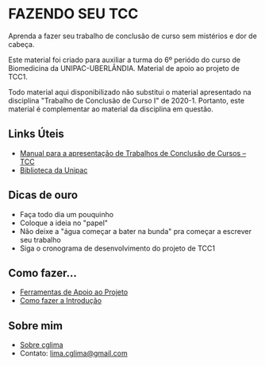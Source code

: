 # FAZENDO SEU TCC

 Aprenda a fazer seu trabalho de conclusão de curso sem mistérios e dor de cabeça.

 Este material foi criado para auxiliar a turma do 6º periódo do curso de Biomedicina da UNIPAC-UBERLÂNDIA.
 Material de apoio ao projeto de TCC1.

 Todo material aqui disponibilizado não substitui o material apresentado na disciplina "Trabalho de Conclusão de Curso I" de 2020-1.
 Portanto, este material é complementar ao material da disciplina em questão.
  
## Links Úteis

* [Manual para a apresentação de Trabalhos de Conclusão de Cursos – TCC](http://biblioteca.site.unipac.br/wp-content/uploads/sites/16/2019/07/Manual_TCC-2017_ATUALIZADO.pdf)
* [Biblioteca da Unipac](http://biblioteca.site.unipac.br/)

## Dicas de ouro  

* Faça todo dia um pouquinho
* Coloque a ideia no "papel"
* Não deixe a "água começar a bater na bunda" pra começar a escrever seu trabalho
* Siga o cronograma de desenvolvimento do projeto de TCC1

## Como fazer...

* [Ferramentas de Apoio ao Projeto](ferramentas-apoio.md)
* [Como fazer a Introdução](como-fazer-a-introducao.md)
  
## Sobre mim

* [Sobre cglima](sobre-mim.md)
* Contato: lima.cglima@gmail.com
